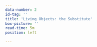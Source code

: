 ```yaml
---
data-number: 2
id-tag: ''
title: 'Living Objects: the Substitute'
box-picture: ''
read-time: 5m
position: left

---
```

